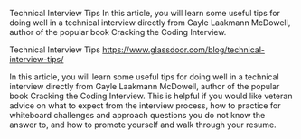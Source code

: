 Technical Interview Tips
In this article, you will learn some useful tips for doing well in a technical interview directly from Gayle Laakmann McDowell, author of the popular book Cracking the Coding Interview.

Technical Interview Tips
https://www.glassdoor.com/blog/technical-interview-tips/

In this article, you will learn some useful tips for doing well in a technical interview directly from Gayle Laakmann McDowell, author of the popular book Cracking the Coding Interview. This is helpful if you would like veteran advice on what to expect from the interview process, how to practice for whiteboard challenges and approach questions you do not know the answer to, and how to promote yourself and walk through your resume.
